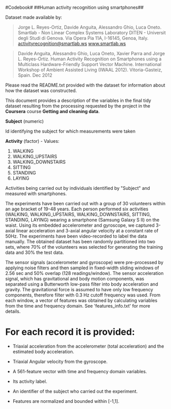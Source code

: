 #Codebook#
##Human activity recognition using smartphones##

Dataset made available by:

>Jorge L. Reyes-Ortiz, Davide Anguita, Alessandro Ghio, Luca Oneto.
>Smartlab - Non Linear Complex Systems Laboratory
>DITEN - Universit<E0> degli Studi di Genova.
>Via Opera Pia 11A, I-16145, Genoa, Italy.
>activityrecognition@smartlab.ws
>www.smartlab.ws

>Davide Anguita, Alessandro Ghio, Luca Oneto, Xavier Parra and Jorge L. Reyes-Ortiz. Human Activity Recognition on Smartphones using a Multiclass 
>Hardware-Friendly Support Vector Machine. 
>International Workshop of Ambient Assisted Living (IWAAL 2012). Vitoria-Gasteiz, Spain. Dec 2012

Please read the README.txt provided with the dataset for information about how the dataset was constructed.

This document provides a description of the variables in the final tidy dataset resulting from the processing requested by the project in the __Coursera__ course
 __Getting and cleaning data__.

__Subject__ (numeric)

Id identifying the subject for which measurements were taken

__Activity__ (factor) - Values: 
1. WALKING
2. WALKING_UPSTAIRS
3. WALKING_DOWNSTAIRS
4. SITTING
5. STANDING
6. LAYING

Activities being carried out by individuals identified by "Subject" and measured with smartphones.

The experiments have been carried out with a group of 30 volunteers within an age bracket of 19-48 years. Each person performed six activities (WALKING, WALKING_UPSTAIRS, WALKING_DOWNSTAIRS, SITTING, STANDING, LAYING) wearing a smartphone (Samsung Galaxy S II) on the waist. Using its embedded accelerometer and gyroscope, we captured 3-axial linear acceleration and 3-axial angular velocity at a constant rate of 50Hz. The experiments have been video-recorded to label the data manually. The obtained dataset has been randomly partitioned into two sets, where 70% of the volunteers was selected for generating the training data and 30% the test data. 

The sensor signals (accelerometer and gyroscope) were pre-processed by applying noise filters and then sampled in fixed-width sliding windows of 2.56 sec and 50% overlap (128 readings/window). The sensor acceleration signal, which has gravitational and body motion components, was separated using a Butterworth low-pass filter into body acceleration and gravity. The gravitational force is assumed to have only low frequency components, therefore filter with 0.3 Hz cutoff frequency was used. From each window, a vector of features was obtained by calculating variables from the time and frequency domain. See 'features_info.txt' for more details. 

For each record it is provided:
======================================

- Triaxial acceleration from the accelerometer (total acceleration) and the estimated body acceleration.
- Triaxial Angular velocity from the gyroscope. 
- A 561-feature vector with time and frequency domain variables. 
- Its activity label. 
- An identifier of the subject who carried out the experiment.

- Features are normalized and bounded within [-1,1].


